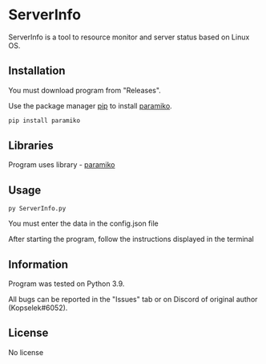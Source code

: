 # ServerInfo

ServerInfo is a tool to resource monitor and server status based on Linux OS.

## Installation

You must download program from "Releases".

Use the package manager [pip](https://pip.pypa.io/en/stable/) to install [paramiko](https://pypi.org/project/paramiko/).

```bash
pip install paramiko
```

## Libraries

Program uses library - [paramiko](https://pypi.org/project/paramiko/)

## Usage

```
py ServerInfo.py
```

You must enter the data in the config.json file

After starting the program, follow the instructions displayed in the terminal

## Information

Program was tested on Python 3.9.

All bugs can be reported in the "Issues" tab or on Discord of original author (Kopselek#6052).

## License
No license